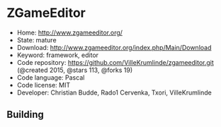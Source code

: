 # ZGameEditor

- Home: http://www.zgameeditor.org/
- State: mature
- Download: http://www.zgameeditor.org/index.php/Main/Download
- Keyword: framework, editor
- Code repository: https://github.com/VilleKrumlinde/zgameeditor.git (@created 2015, @stars 113, @forks 19)
- Code language: Pascal
- Code license: MIT
- Developer: Christian Budde, Rado1 Cervenka, Txori, VilleKrumlinde

## Building
